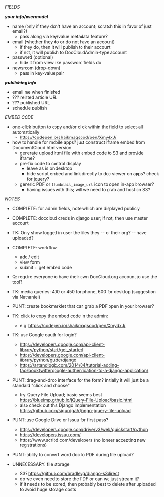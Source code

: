 *FIELDS*

***your info/usermodel***
* name (only if they don't have an account; scratch this in favor of just email?) 
	* pass along via key/value metadata feature?
* email (whether they do or do not have an account)
	* if they do, then it will publish to their account
	* if not, it will publish to DocCloudAdmin-type account
* password (optional)
	* hide it from view like password fields do
* newsroom (drop-down)
	* pass in key-value pair

***publishing info***
* email me when finished
* ??? related article URL 
* ??? published URL
* schedule publish

*EMBED CODE*
* one-click button to copy and/or click within the field to select-all automatically
	* https://codepen.io/shaikmaqsood/pen/XmydxJ/
* how to handle for mobile apps? just construct iframe embed from DocumentCloud html version
	* generate upload html file with embed code to S3 and provide iframe?
	* pre-fix code to control display
		* leave as is on desktop
		* hide script embed and link directly to doc viewer on apps? check for jquery?
	* generic PDF or `thumbnail_image_url` icon to open in-app browser?
		* having issues with this; will we need to grab and host on S3?

*NOTES*
* COMPLETE: for admin fields, note which are displayed publicly 

* COMPLETE: doccloud creds in django user; if not, then use master account 
	
* TK: Only show logged in user the files they -- or their org? -- have uploaded?

* COMPLETE: workflow
	* add / edit
	* view form
	* submit + get embed code

* Q: require everyone to have their own DocCloud.org account to use the tool?

* TK: media queries: 400 or 450 for phone, 600 for desktop (suggestion via Nathaniel)

* PUNT: create bookmarklet that can grab a PDF open in your browser?

* TK: click to copy the embed code in the admin:
	* e.g. https://codepen.io/shaikmaqsood/pen/XmydxJ/

* TK: use Google oauth for login?
	* https://developers.google.com/api-client-library/python/start/get_started
	* https://developers.google.com/api-client-library/python/guide/django
	* https://artandlogic.com/2014/04/tutorial-adding-facebooktwittergoogle-authentication-to-a-django-application/

* PUNT: drag-and-drop interface for the form? initially it will just be a standard "click and choose"
	* try jQuery File Upload; basic seems best https://blueimp.github.io/jQuery-File-Upload/basic.html
	* also check out this Django implementation https://github.com/sigurdga/django-jquery-file-upload

* PUNT: use Google Drive or Issuu for first pass?
	* https://developers.google.com/drive/v3/web/quickstart/python
	* https://developers.issuu.com/
	* https://www.scribd.com/developers (no longer accepting new registrations)

* PUNT: ablity to convert word doc to PDF during file upload?

* UNNECESSARY: file storage
	* S3? https://github.com/bradleyg/django-s3direct
	* do we even need to store the PDF or can we just stream it?
	* if it needs to be stored, then probably best to delete after uploaded to avoid huge storage costs